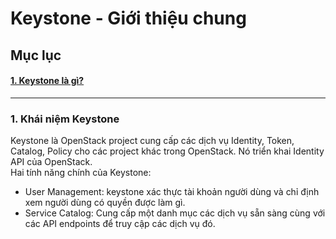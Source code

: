 # Keystone - Giới thiệu chung

## Mục lục
<h4><a href="#keystone">1. Keystone là gì?</a></h4>

---

<h3><a name="keystone">1. Khái niệm Keystone</a></h3>
<div>
Keystone là OpenStack project cung cấp các dịch vụ Identity, Token, Catalog, Policy cho các project khác trong OpenStack. Nó triển khai Identity API của OpenStack.
</div>
<div>Hai tính năng chính của Keystone:
<ul>
<li>User Management: keystone xác thực tài khoản người dùng và chỉ định xem người dùng có quyền được làm gì.</li>
<li>Service Catalog: Cung cấp một danh mục các dịch vụ sẵn sàng cùng với các API endpoints để truy cập các dịch vụ đó.</li>
</ul>
</div>
